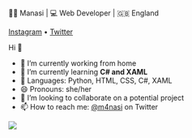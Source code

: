 👩‍💻 Manasi | 💻 Web Developer | 🇬🇧 England 

[Instagram](https://www.instagram.com/m4nasi/) • [Twitter](https://twitter.com/m4nasi) 

Hi 👋
- 🔭 I’m currently working from home
- 🌱 I’m currently learning **C# and XAML**
- 💬 Languages: Python, HTML, CSS, C#, XAML
- 😄 Pronouns: she/her
- 👯 I’m looking to collaborate on a potential project
- 📫 How to reach me: [@m4nasi](https://twitter.com/m4nasi) on Twitter



<!--<img align="center" src="https://github-readme-stats.vercel.app/api?username=m4nasi&theme=dark&show_icons=true" /> -->
<img align="center" src="https://github-readme-stats.vercel.app/api/top-langs/?username=m4nasi&layout=compact" />

<!--
**m4nasi/m4nasi** is a ✨ _special_ ✨ repository because its `README.md` (this file) appears on your GitHub profile.




